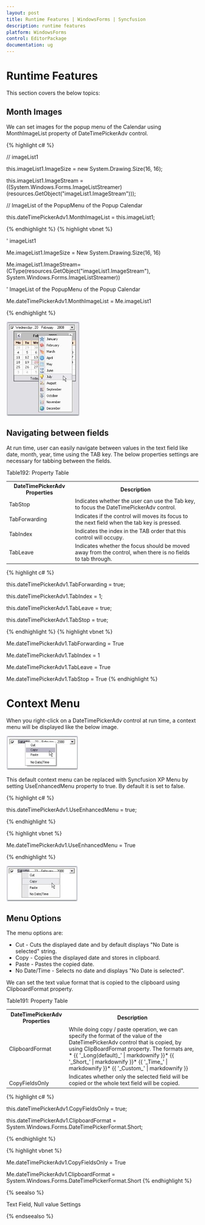 ```yaml
---
layout: post
title: Runtime Features | WindowsForms | Syncfusion
description: runtime features
platform: WindowsForms
control: EditorPackage 
documentation: ug
---
```

# Runtime Features

This section covers the below topics:

## Month Images

We can set images for the popup menu of the Calendar using MonthImageList property of DateTimePickerAdv control.


{% highlight c#  %}


// imageList1

this.imageList1.ImageSize = new System.Drawing.Size(16, 16);

this.imageList1.ImageStream = ((System.Windows.Forms.ImageListStreamer)(resources.GetObject("imageList1.ImageStream")));



// ImageList of the PopupMenu of the Popup Calendar

this.dateTimePickerAdv1.MonthImageList = this.imageList1;




{% endhighlight   %}
{% highlight vbnet  %}


' imageList1

Me.imageList1.ImageSize = New System.Drawing.Size(16, 16)

Me.imageList1.ImageStream= (CType(resources.GetObject("imageList1.ImageStream"), System.Windows.Forms.ImageListStreamer))



' ImageList of the PopupMenu of the Popup Calendar

Me.dateTimePickerAdv1.MonthImageList = Me.imageList1

{% endhighlight %}

![](Calendar_Images/Overview_img210.jpeg) 

## Navigating between fields

At run time, user can easily navigate between values in the text field like date, month, year, time using the TAB key. The below properties settings are necessary for tabbing between the fields.

Table192: Property Table

<table>
<tr>
<th>
DateTimePickerAdv Properties</th><th>
Description</th></tr>
<tr>
<td>
TabStop</td><td>
Indicates whether the user can use the Tab key, to focus the DateTimePickerAdv control.</td></tr>
<tr>
<td>
TabForwarding</td><td>
Indicates if the control will moves its focus to the next field when the tab key is pressed.</td></tr>
<tr>
<td>
TabIndex</td><td>
Indicates the index in the TAB order that this control will occupy.</td></tr>
<tr>
<td>
TabLeave</td><td>
Indicates whether the focus should be moved away from the control, when there is no fields to tab through.</td></tr>
</table>




{% highlight c#  %}

this.dateTimePickerAdv1.TabForwarding = true;

this.dateTimePickerAdv1.TabIndex = 1;

this.dateTimePickerAdv1.TabLeave = true;

this.dateTimePickerAdv1.TabStop = true;




{% endhighlight   %}
{% highlight vbnet  %}


Me.dateTimePickerAdv1.TabForwarding = True

Me.dateTimePickerAdv1.TabIndex = 1

Me.dateTimePickerAdv1.TabLeave = True

Me.dateTimePickerAdv1.TabStop = True
{% endhighlight   %}


# Context Menu

When you right-click on a DateTimePickerAdv control at run time, a context menu will be displayed like the below image. 

![](Calendar_Images/Overview_img211.jpeg)



This default context menu can be replaced with Syncfusion XP Menu by setting UseEnhancedMenu property to true. By default it is set to false. 


{% highlight c# %}

this.dateTimePickerAdv1.UseEnhancedMenu = true;

{% endhighlight  %}

{% highlight vbnet %}



Me.dateTimePickerAdv1.UseEnhancedMenu = True

{% endhighlight  %}

![](Calendar_Images/Overview_img212.jpeg) 



## Menu Options

The menu options are: 

* Cut - Cuts the displayed date and by default displays "No Date is selected" string.
* Copy - Copies the displayed date and stores in clipboard.
* Paste - Pastes the copied date.
* No Date/Time - Selects no date and displays "No Date is selected".

We can set the text value format that is copied to the clipboard using ClipboardFormat property.

Table191: Property Table

<table>
<tr>
<th>
DateTimePickerAdv Properties</th><th>
Description</th></tr>
<tr>
<td>
ClipboardFormat</td><td>
While doing copy / paste operation, we can specify the format of the value of the DateTimePickerAdv control that is copied, by using ClipBoardFormat property. The formats are, * {{ '_Long(default)_' | markdownify }}* {{ '_Short_'  | markdownify }}* {{ '_Time_'  | markdownify }}* {{ '_Custom_' | markdownify }}</td></tr>
<tr>
<td>
<br>CopyFieldsOnly</td><td>
Indicates whether only the selected field will be copied or the whole text field will be copied. </td></tr>
</table>



{% highlight c# %}

this.dateTimePickerAdv1.CopyFieldsOnly = true;

this.dateTimePickerAdv1.ClipboardFormat = System.Windows.Forms.DateTimePickerFormat.Short;

{% endhighlight  %}

{% highlight vbnet %}



Me.dateTimePickerAdv1.CopyFieldsOnly = True

Me.dateTimePickerAdv1.ClipboardFormat = System.Windows.Forms.DateTimePickerFormat.Short
{% endhighlight  %}

{% seealso %}

 Text Field, Null value Settings

 {% endseealso %}